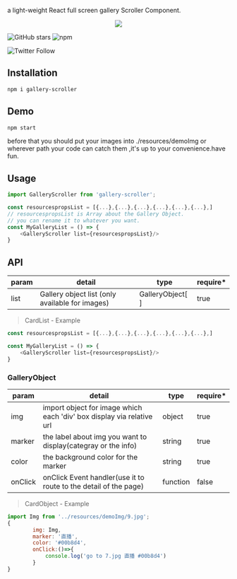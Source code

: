 a light-weight React full screen gallery Scroller Component.

<div align=center>

![](https://github.com/Kevinlinpr/gallery-scroller/blob/master/doc/gallery-scroller.gif?raw=true)

</div>

![GitHub stars](https://img.shields.io/github/stars/kevinlinpr/gallery-scroller?logo=github&style=for-the-badge)
![npm](https://img.shields.io/npm/v/gallery-scroller?logo=npm&style=for-the-badge)

![Twitter Follow](https://img.shields.io/twitter/follow/Tvierrousjan?style=social)

## Installation

```sh
npm i gallery-scroller
```
## Demo

```sh
npm start
```
before that you should put your images into ./resources/demoImg or wherever path your code can catch them ,it's up to your convenience.have fun.

## Usage

```js
import GalleryScroller from 'gallery-scroller';

const resourcespropsList = [{...},{...},{...},{...},{...},{...},] 
// resourcespropsList is Array about the Gallery Object.
// you can rename it to whatever you want.
const MyGalleryList = () => {
    <GalleryScroller list={resourcespropsList}/>
}
```
## API
| param                 | detail                                            | type                    | require* |
| --------------------- | --------------------------------------------------| ----------------------- | -------- |
| list                  | Gallery object list (only available for images)   | GalleryObject[ ]        |   true   |

> CardList - Example

```js
const resourcespropsList = [{...},{...},{...},{...},{...},{...},] 

const MyGalleryList = () => {
    <GalleryScroller list={resourcespropsList}/>
}
```

### GalleryObject

| param                 | detail                                         | type     | require* |
| --------------------- | ---------------------------------------------- | -------- | -------- |
| img                   |  import object for image which each 'div' box display via relative url | object   |   true   |
| marker              | the label about img you want to display(categray or the info)| string   |   true   |
| color               | the background color for the marker              | string   |   true   |
| onClick               | onClick Event handler(use it to route to the detail of the page)| function |   false  |

> CardObject - Example

```js
import Img from '../resources/demoImg/9.jpg';
{
        img: Img,
        marker: '直播',
        color: '#00b8d4',
        onClick:()=>{
            console.log('go to 7.jpg 直播 #00b8d4')
        }
}
```